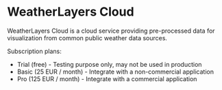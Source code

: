 # WeatherLayers Cloud

WeatherLayers Cloud is a cloud service providing pre-processed data for visualization from common public weather data sources.

Subscription plans:

* Trial (free) - Testing purpose only, may not be used in production
* Basic (25 EUR / month) - Integrate with a non-commercial application
* Pro (125 EUR / month) - Integrate with a commercial application
